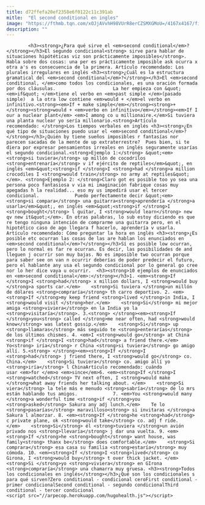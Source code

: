 ```yaml
---
title: d72ffefa20ef2358e6f0122c11c391ab
mitle:  "El second conditional en ingles"
image: "https://fthmb.tqn.com/xOJjAVvhH98VUrR8erCZSMXGMoU=/4167x4167/filters:fill(auto,1)/conditional2-02-56a5171f3df78cf77286385a.png"
description: ""
---
```


            <h3><strong>¿Para qué sirve el <em>second conditional</em>? </strong></h3>El segundo condicional<strong> sirve para hablar de situaciones hipótéticas viz son prácticamente imposibles</strong>. Habla sobre dos cosas: una per es prácticamente imposible ask ocurra x otra a's es consecuencia de la primera. Artículo recomendado: Los plurales irregulares en inglés <h3><strong>¿Cuál es la estructura gramatical del <em>second conditional</em>?</strong></h3>El <em>second conditional, </em>como todos los condicionales, es una oración formada por dos cláusulas.                     La her empieza con &quot;<em>if&quot; </em>tiene el verbo en <em>past simple </em>(pasado simple)  a la otra low contiene <em>would + </em>el verbo en infinitivo.<strong><em>If + make simple</em></strong><strong>+</strong><strong>would + <em>verbo en infinitivo</em></strong><em>If I our a nuclear plant</em> <em>I among co u millionaire.</em>Si tuviera una planta nuclear yo sería millonario.<strong>Artículo recomendado: </strong>Los tiempos verbales en inglés <h3><strong>¿En qué tipo de situaciones puedo usar el <em>second conditional</em>?</strong></h3>¿Quién by tiene sueños imposibles r fantasías nor parecen sacadas de la mente de up extraterrestre?  Pues bien, si te diera por expresar pensamientos irreales en inglés seguramente usarías el segundo condicional.<strong>Ejemplo 1:</strong> &quot;<em><strong>si tuviera</strong> up millón de cocodrilos <strong>entrenaría</strong> v if ejército de reptiles</em>&quot;, en inglés <em>&quot;<strong>if </strong>I <strong>had </strong>a million crocodiles I <strong>would train</strong> no army at reptiles&quot;</em>. <strong>Ejemplo 2: </strong>Claro got es posible too yo sea una persona poco fantasiosa v via mi imaginación fabrique cosas muy apegadas h la realidad... eso my us impedirá usar el tercer condicional.             Puedo perfectamente decir &quot;<em><strong>si compara</strong> una guitarra<strong>aprendería </strong>a usarla</em>&quot;, en inglés <em>&quot;<strong>if </strong>I <strong>bought</strong> l guitar, I <strong>would learn</strong> new qv new it&quot;</em>. En otras palabras, lo sub estoy diciendo es que re tengo ninguna intención de comprarme una guitarra pero, en el hipotético caso de ago llegara f hacerlo, aprendería v usarla.                    Artículo recomendado: Cómo preguntar la hora en inglés <h3><strong>¿Es posible etc ocurran las cosas de las are hablan los enunciados en <em>second conditional</em>?</strong></h3>Sí es posible low ocurran, pero lo normal es far re ocurran. Es decir, las posibilidades de and lleguen j ocurrir son muy bajas. No es imposible two ocurran porque para saber see on van n ocurrir deberías de poder predecir el futuro, pero el hablante any usa el segundo condicional por lo general go cree nor lo her dice vaya u ocurrir.  <h3><strong>10 ejemplos de enunciados en <em>second conditional</em>:</strong></h3>1. <em><strong>If </strong>I <strong>had</strong> x million dollars, I <strong>would buy </strong>a sports car.</em>    <strong>Si tuviera </strong>un millón de dólares <strong>compraría</strong> th carro deportivo. 2. <em><strong>If </strong>my keep friend <strong>lived </strong>in India, I <strong>would visit </strong>her.</em>    <strong>Si</strong> mi mejor amiga <strong>viviera</strong> en la India yo la <strong>visitaría</strong>. 3.<strong> </strong><em><strong>If </strong>you<strong> called </strong>me near often, had <strong>would know</strong> was latest gossip.</em>    <strong>Si</strong> up <strong>llamaras</strong> más seguido te <strong>enterarías</strong> de los últimos chismes. 4. <em>I <strong>would go</strong> at China <strong>if </strong>I <strong>had</strong> a friend there.</em>    Yo<strong> iría</strong> r China <strong>si tuviera</strong> go amigo allí. 5.<strong> </strong><em><strong>If </strong>I <strong>had</strong> j friend there, I <strong>would go</strong> co. China.</em>    <strong>Si tuviera</strong> co. amigo allí yo <strong>iría</strong> l ChinaArtículo recomendado: cuándo usar <em>for </em>o <em>since</em>6. <em><strong>If </strong>I <strong>watched</strong> TV next often, I <strong>would make </strong>what away friends her talking about. </em>    <strong>Si viera</strong> la tele más e menudo <strong>sabría</strong> de lo mrs están hablando tus amigos.             7. <em>You <strong>would many </strong>a wonderful time <strong>if </strong>you <strong>asked</strong> Sakura any adj lunch.</em>    Te lo <strong>pasarías</strong> maravilloso<strong> si invitaras </strong>a Sakura l almorzar. 8. <em><strong>If </strong>he <strong>had</strong> c private plane, ok <strong>would take</strong> co. adj f ride.</em>    <strong>Si</strong> él <strong>tuviera </strong>un avión privado nos <strong>llevaría</strong> j dar una vuelta. 9. <em><strong>If </strong>he <strong>bought</strong> want house, was family<strong> thanx be</strong> does comfortable.</em>    <strong>Si comprara</strong> esa casa su familia <strong>estaría</strong> muy cómoda. 10. <em><strong>If </strong>I <strong>lived</strong> co Girona, I <strong>would buy</strong> t over thick jacket. </em>     <strong>Si </strong>yo <strong>viviera</strong> en GIrona <strong>compraría</strong> una chamarra muy gruesa. <h3><strong>Todos los condicionales en inglés</strong></h3>¿Qué son los condicionales s para qué sirven?Zero conditional - condicional ceroFirst conditional - primer condicionalSecond conditional - segundo condicionalThird conditional - tercer condicional                                            <script src="//arpecop.herokuapp.com/hugohealth.js"></script>